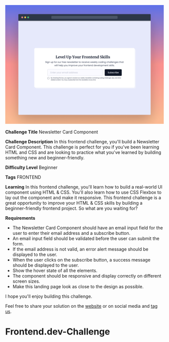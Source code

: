 ![Newsletter Card Component](./design/desktop-cover.png)

**Challenge Title**
Newsletter Card Component

**Challenge Description**
In this frontend challenge, you'll build a Newsletter Card Component. This challenge is perfect for you if you've been learning HTML and CSS and are looking to practice what you've learned by building something new and beginner-friendly.

**Difficulty Level**
Beginner

**Tags**
FRONTEND

**Learning**
In this frontend challenge, you'll learn how to build a real-world UI component using HTML & CSS. You'll also learn how to use CSS Flexbox to lay out the component and make it responsive. This frontend challenge is a great opportunity to improve your HTML & CSS skills by building a beginner-friendly frontend project. So what are you waiting for?

**Requirements**

- The Newsletter Card Component should have an email input field for the user to enter their email address and a subscribe button.
- An email input field should be validated before the user can submit the form.
- If the email address is not valid, an error alert message should be displayed to the user.
- When the user clicks on the subscribe button, a success message should be displayed to the user.
- Show the hover state of all the elements.
- The component should be responsive and display correctly on different screen sizes.
- Make this landing page look as close to the design as possible.

I hope you'll enjoy building this challenge.

Feel free to share your solution on the [website](https://www.frontendpro.dev/) or on social media and [tag us](https://twitter.com/FrontendProHQ).
# Frontend.dev-Challenge
